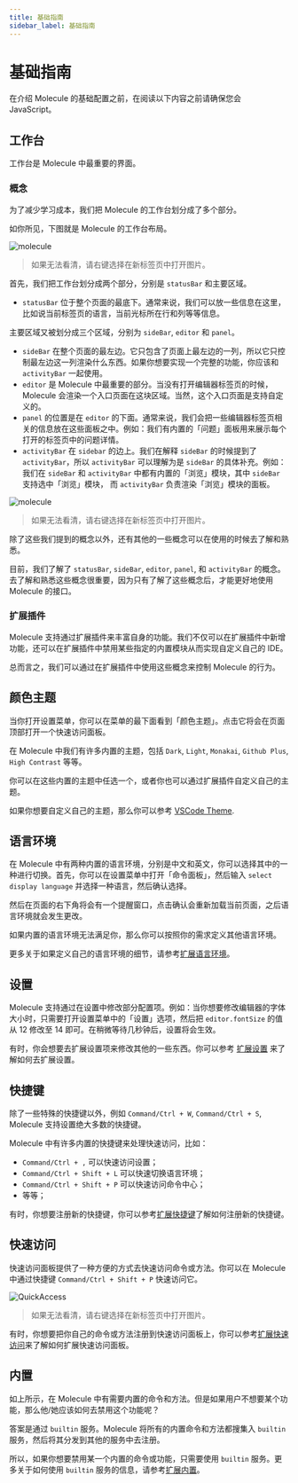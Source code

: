 ```yaml
---
title: 基础指南
sidebar_label: 基础指南
---
```


# 基础指南

在介绍 Molecule 的基础配置之前，在阅读以下内容之前请确保您会 JavaScript。

## 工作台

工作台是 Molecule 中最重要的界面。

### 概念

为了减少学习成本，我们把 Molecule 的工作台划分成了多个部分。

如你所见，下图就是 Molecule 的工作台布局。

![molecule](/img/guides/molecule.jpg)

> 如果无法看清，请右键选择在新标签页中打开图片。

首先，我们把工作台划分成两个部分，分别是 `statusBar` 和主要区域。

-   `statusBar` 位于整个页面的最底下。通常来说，我们可以放一些信息在这里，比如说当前标签页的语言，当前光标所在行和列等等信息。

主要区域又被划分成三个区域，分别为 `sideBar`, `editor` 和 `panel`。

-   `sideBar` 在整个页面的最左边。它只包含了页面上最左边的一列，所以它只控制最左边这一列渲染什么东西。如果你想要实现一个完整的功能，你应该和 `activityBar` 一起使用。
-   `editor` 是 Molecule 中最重要的部分。当没有打开编辑器标签页的时候，Molecule 会渲染一个入口页面在这块区域。当然，这个入口页面是支持自定义的。
-   `panel` 的位置是在 `editor` 的下面。通常来说，我们会把一些编辑器标签页相关的信息放在这些面板之中。例如：我们有内置的「问题」面板用来展示每个打开的标签页中的问题详情。
-   `activityBar` 在 `sidebar` 的边上。我们在解释 `sideBar` 的时候提到了 `activityBar`，所以 `activityBar` 可以理解为是 `sideBar` 的具体补充。例如：我们在 `sideBar` 和 `activityBar` 中都有内置的「浏览」模块，其中 `sideBar` 支持选中「浏览」模块， 而 `activityBar` 负责渲染「浏览」模块的面板。

![molecule](/img/guides/layout-marks.jpg)

> 如果无法看清，请右键选择在新标签页中打开图片。

除了这些我们提到的概念以外，还有其他的一些概念可以在使用的时候去了解和熟悉。

目前，我们了解了 `statusBar`, `sideBar`, `editor`, `panel`, 和 `activityBar` 的概念。去了解和熟悉这些概念很重要，因为只有了解了这些概念后，才能更好地使用 Molecule 的接口。

### 扩展插件

Molecule 支持通过扩展插件来丰富自身的功能。我们不仅可以在扩展插件中新增功能，还可以在扩展插件中禁用某些指定的内置模块从而实现自定义自己的 IDE。

总而言之，我们可以通过在扩展插件中使用这些概念来控制 Molecule 的行为。

## 颜色主题

当你打开设置菜单，你可以在菜单的最下面看到「颜色主题」。点击它将会在页面顶部打开一个快速访问面板。

在 Molecule 中我们有许多内置的主题，包括 `Dark`, `Light`, `Monakai`, `Github Plus`, `High Contrast` 等等。

你可以在这些内置的主题中任选一个，或者你也可以通过扩展插件自定义自己的主题。

如果你想要自定义自己的主题，那么你可以参考 [VSCode Theme](https://code.visualstudio.com/api/references/theme-color).

## 语言环境

在 Molecule 中有两种内置的语言环境，分别是中文和英文，你可以选择其中的一种进行切换。首先，你可以在设置菜单中打开「命令面板」，然后输入 `select display language` 并选择一种语言，然后确认选择。

然后在页面的右下角将会有一个提醒窗口，点击确认会重新加载当前页面，之后语言环境就会发生更改。

如果内置的语言环境无法满足你，那么你可以按照你的需求定义其他语言环境。

更多关于如果定义自己的语言环境的细节，请参考[扩展语言环境](extends-locales)。

## 设置

Molecule 支持通过在设置中修改部分配置项。例如：当你想要修改编辑器的字体大小时，只需要打开设置菜单中的「设置」选项，然后把 `editor.fontSize` 的值从 12 修改至 14 即可。在稍微等待几秒钟后，设置将会生效。

有时，你会想要去扩展设置项来修改其他的一些东西。你可以参考 [扩展设置](extends-settings) 来了解如何去扩展设置。

## 快捷键

除了一些特殊的快捷键以外，例如 `Command/Ctrl + W`, `Command/Ctrl + S`, Molecule 支持设置绝大多数的快捷键。

Molecule 中有许多内置的快捷键来处理快速访问，比如：

-   `Command/Ctrl + ,` 可以快速访问设置；
-   `Command/Ctrl + Shift + L` 可以快速切换语言环境；
-   `Command/Ctrl + Shift + P` 可以快速访问命令中心；
-   等等；

有时，你想要注册新的快捷键，你可以参考[扩展快捷键](extends-keybindings)了解如何注册新的快捷键。

## 快速访问

快速访问面板提供了一种方便的方式去快速访问命令或方法。你可以在 Molecule 中通过快捷键 `Command/Ctrl + Shift + P` 快速访问它。

![QuickAccess](/img/guides/quick-access.jpg)

> 如果无法看清，请右键选择在新标签页中打开图片。

有时，你想要把你自己的命令或方法注册到快速访问面板上，你可以参考[扩展快速访问](extends-quickAccess)来了解如何扩展快速访问面板。

## 内置

如上所示，在 Molecule 中有需要内置的命令和方法。但是如果用户不想要某个功能，那么他/她应该如何去禁用这个功能呢？

答案是通过 `builtin` 服务。Molecule 将所有的内置命令和方法都搜集入 `builtin` 服务，然后将其分发到其他的服务中去注册。

所以，如果你想要禁用某一个内置的命令或功能，只需要使用 `builtin` 服务。更多关于如何使用 `builtin` 服务的信息，请参考[扩展内置](extends-builtin)。
